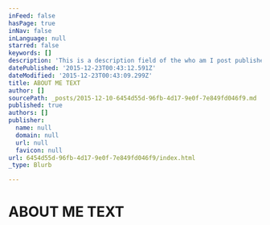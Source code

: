 ```yaml
---
inFeed: false
hasPage: true
inNav: false
inLanguage: null
starred: false
keywords: []
description: 'This is a description field of the who am I post published to homepage , page, and navigation selections.'
datePublished: '2015-12-23T00:43:12.591Z'
dateModified: '2015-12-23T00:43:09.299Z'
title: ABOUT ME TEXT
author: []
sourcePath: _posts/2015-12-10-6454d55d-96fb-4d17-9e0f-7e849fd046f9.md
published: true
authors: []
publisher:
  name: null
  domain: null
  url: null
  favicon: null
url: 6454d55d-96fb-4d17-9e0f-7e849fd046f9/index.html
_type: Blurb

---
```

# ABOUT ME TEXT